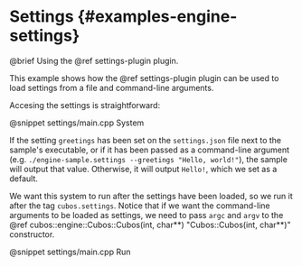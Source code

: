 # Settings {#examples-engine-settings}

@brief Using the @ref settings-plugin plugin.

This example shows how the @ref settings-plugin plugin can be used to load
settings from a file and command-line arguments.

Accesing the settings is straightforward:

@snippet settings/main.cpp System

If the setting `greetings` has been set on the `settings.json` file next to the
sample's executable, or if it has been passed as a command-line argument (e.g.
`./engine-sample.settings --greetings "Hello, world!"`), the sample will output
that value. Otherwise, it will output `Hello!`, which we set as a default.

We want this system to run after the settings have been loaded, so we run it
after the tag `cubos.settings`. Notice that if we want the command-line
arguments to be loaded as settings, we need to pass `argc` and `argv` to the
@ref cubos::engine::Cubos::Cubos(int, char**) "Cubos::Cubos(int, char**)" constructor.

@snippet settings/main.cpp Run
